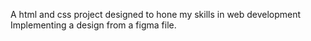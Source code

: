 A html and css project designed to hone my skills in web development 
Implementing a design from a figma file.